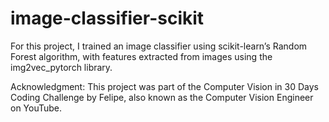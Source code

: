 # image-classifier-scikit
For this project, I trained an image classifier using scikit-learn’s Random Forest algorithm, with features extracted from images using the img2vec_pytorch library.

Acknowledgment:
This project was part of the Computer Vision in 30 Days Coding Challenge by Felipe, also known as the Computer Vision Engineer on YouTube.
